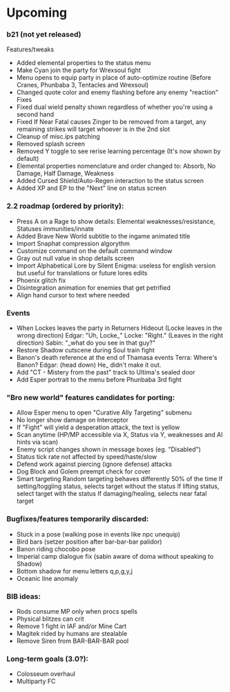 # Upcoming

### b21 (not yet released)

Features/tweaks
- Added elemental properties to the status menu
- Make Cyan join the party for Wrexsoul fight
- Menu opens to equip party in place of auto-optimize routine (Before Cranes, Phunbaba 3, Tentacles and Wrexsoul)
- Changed quote color and enemy flashing before any enemy "reaction"
Fixes
- Fixed dual wield penalty shown regardless of whether you're using a second hand
- Fixed If Near Fatal causes Zinger to be removed from a target, any remaining strikes will target whoever is in the 2nd slot
- Cleanup of misc.ips patching
- Removed splash screen
- Removed Y toggle to see rerise learning percentage (It's now shown by default)
- Elemental properties nomenclature and order changed to: Absorb, No Damage, Half Damage, Weakness
- Added Cursed Shield/Auto-Regen interaction to the status screen
- Added XP and EP to the "Next" line on status screen

### 2.2 roadmap (ordered by priority):

- Press A on a Rage to show details: Elemental weaknesses/resistance, Statuses immunities/innate
- Added Brave New World subtitle to the ingame animated title
- Import Snaphat compression algorythm
- Customize command on the default command window
- Gray out null value in shop details screen 
- Import Alphabetical Lore by Silent Enigma: useless for english version but useful for translations or future lores edits
- Phoenix glitch fix
- Disintegration animation for enemies that get petrified
- Align hand cursor to text where needed

### Events
- When Lockes leaves the party in Returners Hideout
	(Locke leaves in the wrong direction)
	Edgar: "Uh, Locke_"
	Locke: "Right."
	(Leaves in the right direction)
	Sabin: "_what do you see in that guy?"
- Restore Shadow cutscene during Soul train fight
- Banon's death reference at the end of Thamasa events 
	Terra: Where's Banon?
	Edgar: (head down) He_<D> didn't make it out.
- Add "CT - Mistery from the past" track to Ultima's sealed door
- Add Esper portrait to the menu before Phunbaba 3rd fight

### "Bro new world" features candidates for porting:
- Allow Esper menu to open "Curative Ally Targeting" submenu
- No longer show damage on Interceptor
- If "Fight" will yield a desperation attack, the text is yellow 
- Scan anytime (HP/MP accessible via X, Status via Y, weaknesses and AI hints via scan)
- Enemy script changes shown in message boxes (eg. "Disabled")
- Status tick rate not affected by speed/haste/slow
- Defend work against piercing (ignore defense) attacks
- Dog Block and Golem preempt check for cover
- Smart targeting
	Random targeting behaves differently 50% of the time
	If setting/toggling status, selects target without the status
	If lifting status, select target with the status
	If damaging/healing, selects near fatal target

### Bugfixes/features temporarily discarded:
- Stuck in a pose (walking pose in events like npc unequip)
- Bird bars (setzer position after bar-bar-bar palidor)
- Banon riding chocobo pose 
- Imperial camp dialogue fix (sabin aware of doma without speaking to Shadow)
- Bottom shadow for menu letters q,p,g,y,j
- Oceanic line anomaly

### BIB ideas:
- Rods consume MP only when procs spells
- Physical blitzes can crit
- Remove 1 fight in IAF and/or Mine Cart
- Magitek rided by humans are stealable
- Remove Siren from BAR-BAR-BAR pool

### Long-term goals (3.0?):
- Colosseum overhaul
- Multiparty FC
